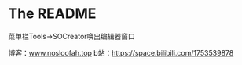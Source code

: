 # The README
菜单栏Tools->SOCreator唤出编辑器窗口

博客：www.nosloofah.top
b站：https://space.bilibili.com/1753539878

